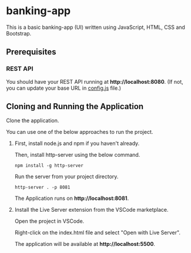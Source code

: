 # banking-app
This is a basic banking-app (UI) written using JavaScript, HTML, CSS and Bootstrap.

## Prerequisites

### REST API

You should have your REST API running at **http://localhost:8080**. (If not, you can update your base URL in [config.js](https://github.com/Rashmini/banking-app/blob/main/js/config.js) file.)

## Cloning and Running the Application

Clone the application.

You can use one of the below approaches to run the project.

1. First, install node.js and npm if you haven't already.
   
    Then, install http-server using the below command.
    ```
    npm install -g http-server
    ```
    Run the server from your project directory.
    ```
    http-server . -p 8081
    ```

    The Application runs on **http://localhost:8081**.

3. Install the Live Server extension from the VSCode marketplace.
   
    Open the project in VSCode.
   
    Right-click on the index.html file and select "Open with Live Server".

    The application will be available at **http://localhost:5500**.
